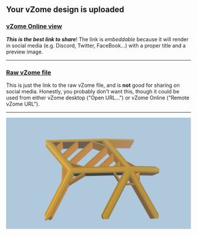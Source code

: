 ## Your vZome design is uploaded

### [vZome Online view][embed]

***This is the best link to share***!  The link is *embeddable* because it will render in social media (e.g. Discord, Twitter, FaceBook...) with a proper title and a preview image.

---

### [Raw vZome file][raw]

This is just the link to the raw vZome file, and is **not** good for
sharing on social media.
Honestly, you probably don't want this, though it could be used from either
vZome desktop ("Open URL...") or vZome Online ("Remote vZome URL").

---

![Image](<Triacon-Framing.png>)


[embed]: <https://vzome.com/app/embed.py?url=https://raw.githubusercontent.com/John-Kostick/vzome-sharing/main/2021/10/04/12-32-35-Triacon-Framing/Triacon-Framing.vZome>
[raw]: <https://raw.githubusercontent.com/John-Kostick/vzome-sharing/main/2021/10/04/12-32-35-Triacon-Framing/Triacon-Framing.vZome>
